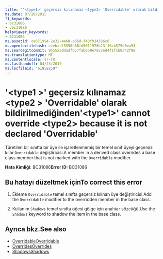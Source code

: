 ```yaml
---
title: "'<type1>' geçersiz kılınamaz <type2> 'Overridable' olarak bildirilmediğinden"
ms.date: 07/20/2015
f1_keywords:
- bc31086
- vbc31086
helpviewer_keywords:
- BC31086
ms.assetid: ce071994-2e32-4460-a65d-f48f914386c6
ms.openlocfilehash: eeebab15550b58fd5011976b23f16cb579d0ea93
ms.sourcegitcommit: 9b552addadfb57fab0b9e7852ed4f1f1b8a42f8e
ms.translationtype: MT
ms.contentlocale: tr-TR
ms.lasthandoff: 04/23/2019
ms.locfileid: "61958250"
---
```

# <a name="type1-cannot-override-type2-because-it-is-not-declared-overridable"></a><span data-ttu-id="6c0e9-102">'\<type1 >' geçersiz kılınamaz \<type2 > 'Overridable' olarak bildirilmediğinden</span><span class="sxs-lookup"><span data-stu-id="6c0e9-102">'\<type1>' cannot override \<type2> because it is not declared 'Overridable'</span></span>
<span data-ttu-id="6c0e9-103">Türetilen bir sınıfta bir üye ile işaretlenmemiş bir temel sınıf üyeyi geçersiz kılar `Overridable` değiştiricisi.</span><span class="sxs-lookup"><span data-stu-id="6c0e9-103">A member in a derived class overrides a base class member that is not marked with the `Overridable` modifier.</span></span>  
  
 <span data-ttu-id="6c0e9-104">**Hata Kimliği:** BC31086</span><span class="sxs-lookup"><span data-stu-id="6c0e9-104">**Error ID:** BC31086</span></span>  
  
## <a name="to-correct-this-error"></a><span data-ttu-id="6c0e9-105">Bu hatayı düzeltmek için</span><span class="sxs-lookup"><span data-stu-id="6c0e9-105">To correct this error</span></span>  
  
1. <span data-ttu-id="6c0e9-106">Ekleme `Overridable` temel sınıfta geçersiz kılınan üye değiştiricisi.</span><span class="sxs-lookup"><span data-stu-id="6c0e9-106">Add the `Overridable` modifier to the overridden member in the base class.</span></span>  
  
2. <span data-ttu-id="6c0e9-107">Kullanım `Shadows` temel sınıfta öğesi gölge için anahtar sözcüğü.</span><span class="sxs-lookup"><span data-stu-id="6c0e9-107">Use the `Shadows` keyword to shadow the item in the base class.</span></span>  
  
## <a name="see-also"></a><span data-ttu-id="6c0e9-108">Ayrıca bkz.</span><span class="sxs-lookup"><span data-stu-id="6c0e9-108">See also</span></span>

- [<span data-ttu-id="6c0e9-109">Overridable</span><span class="sxs-lookup"><span data-stu-id="6c0e9-109">Overridable</span></span>](../../visual-basic/language-reference/modifiers/overridable.md)
- [<span data-ttu-id="6c0e9-110">Overrides</span><span class="sxs-lookup"><span data-stu-id="6c0e9-110">Overrides</span></span>](../../visual-basic/language-reference/modifiers/overrides.md)
- [<span data-ttu-id="6c0e9-111">Shadows</span><span class="sxs-lookup"><span data-stu-id="6c0e9-111">Shadows</span></span>](../../visual-basic/language-reference/modifiers/shadows.md)
